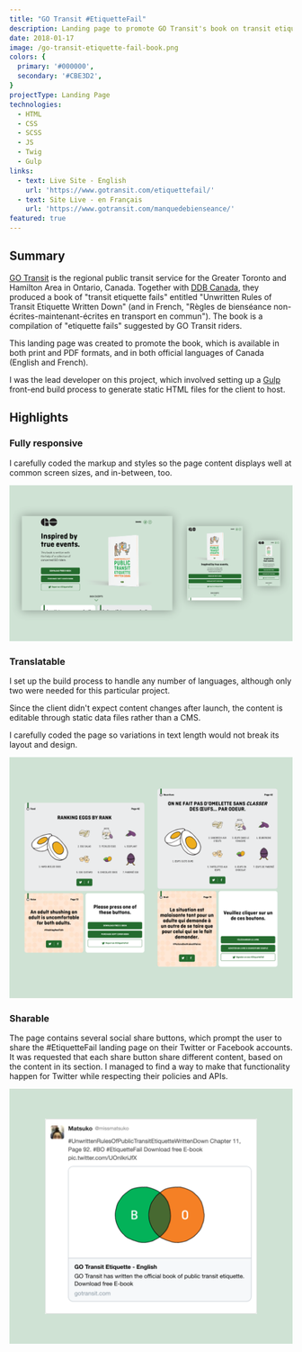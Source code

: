 ```yaml
---
title: "GO Transit #EtiquetteFail"
description: Landing page to promote GO Transit's book on transit etiquette.
date: 2018-01-17
image: /go-transit-etiquette-fail-book.png
colors: {
  primary: '#000000',
  secondary: '#CBE3D2',
}
projectType: Landing Page
technologies:
  - HTML
  - CSS
  - SCSS
  - JS
  - Twig
  - Gulp
links:
  - text: Live Site - English
    url: 'https://www.gotransit.com/etiquettefail/'
  - text: Site Live - en Français
    url: 'https://www.gotransit.com/manquedebienseance/'
featured: true
---
```


## Summary
[GO Transit](https://www.gotransit.com/) is the regional public transit service for the Greater Toronto and Hamilton Area in Ontario, Canada. Together with [DDB Canada](https://www.ddb.ca/), they produced a book of "transit etiquette fails" entitled "Unwritten Rules of Transit Etiquette Written Down" (and in French, "<span lang="fr">Règles de bienséance non-écrites-maintenant-écrites en transport en commun</span>"). The book is a compilation of "etiquette fails" suggested by GO Transit riders.

This landing page was created to promote the book, which is available in both print and PDF formats, and in both official languages of Canada (English and French).

I was the lead developer on this project, which involved setting up a [Gulp](https://gulpjs.com/) front-end build process to generate static HTML files for the client to host.

## Highlights

### Fully responsive
I carefully coded the markup and styles so the page content displays well at common screen sizes, and in-between, too.

![Above-fold screenshots of the #EtiquetteFail landing page at desktop, tablet, and mobile sizes.](./assets/go-transit-etiquette-fail/responsive.png)

### Translatable
I set up the build process to handle any number of languages, although only two were needed for this particular project.

Since the client didn't expect content changes after launch, the content is editable through static data files rather than a CMS.

I carefully coded the page so variations in text length would not break its layout and design.

![Food, noise, and share sections of the #EtiquetteFail landing page in English and French.](./assets/go-transit-etiquette-fail/translatable.png)

### Sharable
The page contains several social share buttons, which prompt the user to share the #EtiquetteFail landing page on their Twitter or Facebook accounts. It was requested that each share button share different content, based on the content in its section. I managed to find a way to make that functionality happen for Twitter while respecting their policies and APIs.

![A Twitter share card for the #EtiquetteFail landing page.](./assets/go-transit-etiquette-fail/sharable.png)
